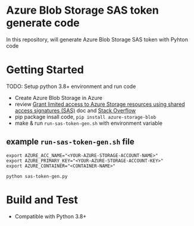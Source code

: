 # Azure Blob Storage SAS token generate code
In this repository, will generate Azure Blob Storage SAS token with Pyhton code

# Getting Started
TODO: Setup python 3.8+ environment and run code
- Create Azure Blob Storage in Azure
- review [Grant limited access to Azure Storage resources using shared access signatures (SAS)](https://docs.microsoft.com/en-us/azure/storage/common/storage-sas-overview) doc and [Stack Overflow](https://stackoverflow.com/a/62673046)
- pip package insall code, `pip install azure-storage-blob`
- make & run `run-sas-token-gen.sh` with environment variable

## example `run-sas-token-gen.sh` file
```
export AZURE_ACC_NAME="<YOUR-AZURE-STORAGE-ACCOUNT-NAME>"
export AZURE_PRIMARY_KEY="<YOUR-AZURE-STORAGE-ACCOUNT-KEY>"
export AZURE_CONTAINER="<CONTAINER-NAME>"

python sas-token-gen.py
```

# Build and Test
- Compatible with Python 3.8+